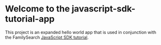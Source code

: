 # Welcome to the javascript-sdk-tutorial-app

This project is an expanded hello world app that is used in conjunction with the FamilySearch [JavaScript SDK tutorial](https://github.com/FamilySearch/familysearch-javascript-sdk/wiki).


